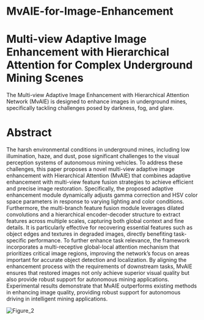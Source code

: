 # MvAIE-for-Image-Enhancement
# Multi-view Adaptive Image Enhancement with Hierarchical Attention for Complex Underground Mining Scenes
The Multi-view Adaptive Image Enhancement with Hierarchical Attention Network (MvAIE) is designed to enhance images in underground mines, specifically tackling challenges posed by darkness, fog, and glare.

# Abstract
The harsh environmental conditions in underground mines, including low illumination, haze, and dust, pose significant challenges to the visual perception systems of autonomous mining vehicles. To address these challenges, this paper proposes a novel multi-view adaptive image enhancement with Hierarchical Attention (MvAIE) that combines adaptive enhancement with multi-view feature fusion strategies to achieve efficient and precise image restoration. Specifically, the proposed adaptive enhancement module dynamically adjusts gamma correction and HSV color space parameters in response to varying lighting and color conditions. Furthermore, the multi-branch feature fusion module leverages dilated convolutions and a hierarchical encoder-decoder structure to extract features across multiple scales, capturing both global context and fine details. It is particularly effective for recovering essential features such as object edges and textures in degraded images, directly benefiting task-specific performance. To further enhance task relevance, the framework incorporates a multi-receptive global-local attention mechanism that prioritizes critical image regions, improving the network’s focus on areas important for accurate object detection and localization. By aligning the enhancement process with the requirements of downstream tasks, MvAIE ensures that restored images not only achieve superior visual quality but also provide robust support for autonomous mining applications. Experimental results demonstrate that MvAIE outperforms existing methods in enhancing image quality, providing robust support for autonomous driving in intelligent mining applications.

![Figure_2](https://github.com/user-attachments/assets/f4df3958-ef1b-4a89-99bb-c0bbda40cee6)
